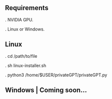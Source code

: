 ## Requirements
. NVIDIA GPU. 

. Linux or Windows.

## Linux
. cd /path/to/file

. sh linux-installer.sh

. python3 /home/$USER/privateGPT/privateGPT.py

## Windows | Coming soon...
